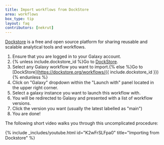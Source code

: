 ```yaml
---
title: Import workflows from DockStore
area: workflows
box_type: tip
layout: faq
contributors: [nekrut]
---
```


[Dockstore](https://dockstore.org/) is a free and open source platform for sharing reusable and scalable analytical tools and workflows.

1. Ensure that you are logged in to your Galaxy account.
1. {% unless include.dockstore_id %}Go to [DockStore](https://dockstore.org).
2. Select any Galaxy workflow you want to import.{% else %}Go to [DockStore](https://dockstore.org/workflows/{{ include.dockstore_id }}){% endunless %}
3. Click on "Galaxy" dropdown within the "Launch with" panel located in the upper right corner.
4. Select a galaxy instance you want to launch this workflow with.
5. You will be redirected to Galaxy and presented with a list of workflow versions.
6. Click the version you want (usually the latest labelled as "main")
7. You are done!

The following short video walks you through this uncomplicated procedure:

{% include _includes/youtube.html id="K2wFrSLFpa0" title="Importing from Dockstore" %}
